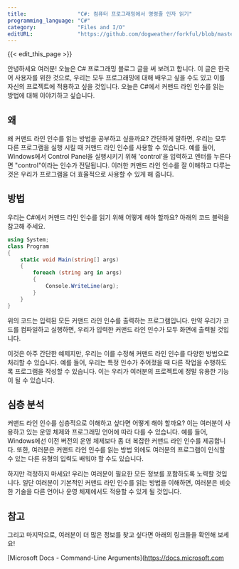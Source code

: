 ```yaml
---
title:                "C#: 컴퓨터 프로그래밍에서 명령줄 인자 읽기"
programming_language: "C#"
category:             "Files and I/O"
editURL:              "https://github.com/dogweather/forkful/blob/master/content/ko/c-sharp/reading-command-line-arguments.md"
---
```


{{< edit_this_page >}}

안녕하세요 여러분! 오늘은 C# 프로그래밍 블로그 글을 써 보려고 합니다. 이 글은 한국어 사용자를 위한 것으로, 우리는 모두 프로그래밍에 대해 배우고 싶을 수도 있고 이를 자신의 프로젝트에 적용하고 싶을 것입니다. 오늘은 C#에서 커맨드 라인 인수를 읽는 방법에 대해 이야기하고 싶습니다.

## 왜

왜 커맨드 라인 인수를 읽는 방법을 공부하고 싶을까요? 간단하게 말하면, 우리는 모두 다른 프로그램을 실행 시킬 때 커맨드 라인 인수를 사용할 수 있습니다. 예를 들어, Windows에서 Control Panel을 실행시키기 위해 'control'을 입력하고 엔터를 누른다면 "control"이라는 인수가 전달됩니다. 이러한 커맨드 라인 인수를 잘 이해하고 다루는 것은 우리가 프로그램을 더 효율적으로 사용할 수 있게 해 줍니다.

## 방법

우리는 C#에서 커맨드 라인 인수를 읽기 위해 어떻게 해야 할까요? 아래의 코드 블럭을 참고해 주세요.

```C#
using System;
class Program
{
    static void Main(string[] args)
    {
        foreach (string arg in args)
        {
            Console.WriteLine(arg);
        }
    }
}
```

위의 코드는 입력된 모든 커맨드 라인 인수를 출력하는 프로그램입니다. 만약 우리가 코드를 컴파일하고 실행하면, 우리가 입력한 커맨드 라인 인수가 모두 화면에 출력될 것입니다.

이것은 아주 간단한 예제지만, 우리는 이를 수정해 커맨드 라인 인수를 다양한 방법으로 처리할 수 있습니다. 예를 들어, 우리는 특정 인수가 주어졌을 때 다른 작업을 수행하도록 프로그램을 작성할 수 있습니다. 이는 우리가 여러분의 프로젝트에 정말 유용한 기능이 될 수 있습니다.

## 심층 분석

커맨드 라인 인수를 심층적으로 이해하고 싶다면 어떻게 해야 할까요? 이는 여러분이 사용하고 있는 운영 체제와 프로그래밍 언어에 따라 다를 수 있습니다. 예를 들어, Windows에선 이전 버전의 운영 체제보다 좀 더 복잡한 커맨드 라인 인수를 제공합니다. 또한, 여러분은 커맨드 라인 인수를 읽는 방법 외에도 여러분의 프로그램이 인식할 수 있는 다른 유형의 입력도 배워야 할 수도 있습니다.

하지만 걱정하지 마세요! 우리는 여러분이 필요한 모든 정보를 포함하도록 노력할 것입니다. 일단 여러분이 기본적인 커맨드 라인 인수를 읽는 방법을 이해하면, 여러분은 비슷한 기술을 다른 언어나 운영 체제에서도 적용할 수 있게 될 것입니다.

## 참고

그리고 마지막으로, 여러분이 더 많은 정보를 찾고 싶다면 아래의 링크들을 확인해 보세요!

[Microsoft Docs - Command-Line Arguments](https://docs.microsoft.com